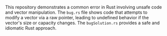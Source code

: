 This repository demonstrates a common error in Rust involving unsafe code and vector manipulation. The `bug.rs` file shows code that attempts to modify a vector via a raw pointer, leading to undefined behavior if the vector's size or capacity changes.  The `bugSolution.rs` provides a safe and idiomatic Rust approach.